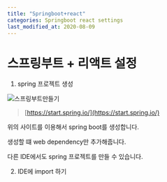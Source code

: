 ```yaml
---
title: "Springboot+react"
categories: Springboot react settings
last_modified_at: 2020-08-09
---
```


# 스프링부트 + 리액트 설정

1. spring 프로젝트 생성


![스프링부트만들기](https://i.imgur.com/TkfrUyd.png)

>[https://start.spring.io/](https://start.spring.io/)

위의 사이트를 이용해서 spring boot를 생성합니다.

생성할 떄 web dependency만 추가해줍니다.

다른 IDE에서도 spring 프로젝트를 만들 수 있습니다.


2. IDE에 import 하기





